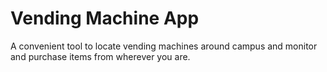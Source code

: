 # Vending Machine App
A convenient tool to locate vending machines around campus and monitor and purchase items from wherever you are.
